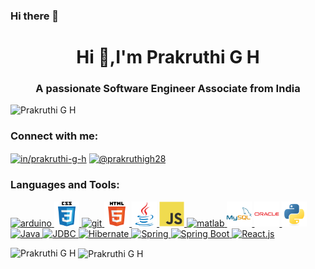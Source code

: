### Hi there 👋
<h1 align="center">Hi 👋,I'm Prakruthi G H</h1>
<h3 align="center">A passionate Software Engineer Associate from India</h3>

<p align="left"> <img src="https://komarev.com/ghpvc/?username=Prakruthi G H&label=Profile%20views&color=0e75b6&style=flat" alt="Prakruthi G H" /> </p>


<h3 align="left">Connect with me:</h3>
<p align="left">
<a href="https://linkedin.com/in/in/prakruthi-g-h" target="blank"><img align="center" src="https://raw.githubusercontent.com/rahuldkjain/github-profile-readme-generator/master/src/images/icons/Social/linked-in-alt.svg" alt="in/prakruthi-g-h" height="30" width="40" /></a>
<a href="https://www.hackerrank.com/@prakruthigh28" target="blank"><img align="center" src="https://raw.githubusercontent.com/rahuldkjain/github-profile-readme-generator/master/src/images/icons/Social/hackerrank.svg" alt="@prakruthigh28" height="30" width="40" /></a>
</p>

<h3 align="left">Languages and Tools:</h3>
<p align="left"> <a href="https://www.arduino.cc/" target="_blank" rel="noreferrer"> <img src="https://cdn.worldvectorlogo.com/logos/arduino-1.svg" alt="arduino" width="40" height="40"/> </a> <a href="https://www.w3schools.com/css/" target="_blank" rel="noreferrer"> <img src="https://raw.githubusercontent.com/devicons/devicon/master/icons/css3/css3-original-wordmark.svg" alt="css3" width="40" height="40"/> </a> <a href="https://git-scm.com/" target="_blank" rel="noreferrer"> <img src="https://www.vectorlogo.zone/logos/git-scm/git-scm-icon.svg" alt="git" width="40" height="40"/> </a> <a href="https://www.w3.org/html/" target="_blank" rel="noreferrer"> <img src="https://raw.githubusercontent.com/devicons/devicon/master/icons/html5/html5-original-wordmark.svg" alt="html5" width="40" height="40"/> </a> <a href="https://www.java.com" target="_blank" rel="noreferrer"> <img src="https://raw.githubusercontent.com/devicons/devicon/master/icons/java/java-original.svg" alt="java" width="40" height="40"/> </a> <a href="https://developer.mozilla.org/en-US/docs/Web/JavaScript" target="_blank" rel="noreferrer"> <img src="https://raw.githubusercontent.com/devicons/devicon/master/icons/javascript/javascript-original.svg" alt="javascript" width="40" height="40"/> </a> <a href="https://www.mathworks.com/" target="_blank" rel="noreferrer"> <img src="https://upload.wikimedia.org/wikipedia/commons/2/21/Matlab_Logo.png" alt="matlab" width="40" height="40"/> </a> <a href="https://www.mysql.com/" target="_blank" rel="noreferrer"> <img src="https://raw.githubusercontent.com/devicons/devicon/master/icons/mysql/mysql-original-wordmark.svg" alt="mysql" width="40" height="40"/> </a> <a href="https://www.oracle.com/" target="_blank" rel="noreferrer"> <img src="https://raw.githubusercontent.com/devicons/devicon/master/icons/oracle/oracle-original.svg" alt="oracle" width="40" height="40"/> </a> <a href="https://www.python.org" target="_blank" rel="noreferrer"> <img src="https://raw.githubusercontent.com/devicons/devicon/master/icons/python/python-original.svg" alt="python" width="40" height="40"/> </a>

<a href="https://www.java.com" target="_blank" rel="noreferrer">
  <img src="https://cdn.worldvectorlogo.com/logos/java-4.svg" alt="Java" width="40" height="40"/>
</a>
<a href="https://docs.oracle.com/javase/8/docs/technotes/guides/jdbc/" target="_blank" rel="noreferrer">
  <img src="https://cdn.worldvectorlogo.com/logos/database-1.svg" alt="JDBC" width="40" height="40"/>
</a>
<a href="https://hibernate.org" target="_blank" rel="noreferrer">
  <img src="https://cdn.worldvectorlogo.com/logos/hibernate.svg" alt="Hibernate" width="40" height="40"/>
</a>
<a href="https://spring.io" target="_blank" rel="noreferrer">
  <img src="https://cdn.worldvectorlogo.com/logos/spring-3.svg" alt="Spring" width="40" height="40"/>
</a>
<a href="https://spring.io/projects/spring-boot" target="_blank" rel="noreferrer">
  <img src="https://cdn.worldvectorlogo.com/logos/spring-3.svg" alt="Spring Boot" width="40" height="40"/>
</a>
<a href="https://reactjs.org" target="_blank" rel="noreferrer">
  <img src="https://cdn.worldvectorlogo.com/logos/react-2.svg" alt="React.js" width="40" height="40"/>
</a>

</p>

<p><img align="left" src="https://github-readme-stats.vercel.app/api/top-langs?username=Prakruthi G H&show_icons=true&locale=en&layout=compact" alt="Prakruthi G H" /></p>

<p>&nbsp;<img align="center" src="https://github-readme-stats.vercel.app/api?username=Prakruthi G H&show_icons=true&locale=en" alt="Prakruthi G H" /></p>





